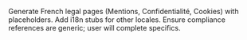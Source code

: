 Generate French legal pages (Mentions, Confidentialité, Cookies) with placeholders.
Add i18n stubs for other locales.
Ensure compliance references are generic; user will complete specifics.
